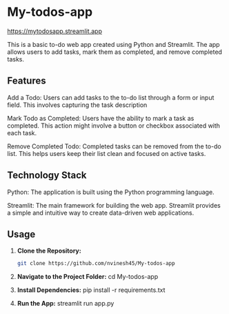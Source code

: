 # My-todos-app
https://mytodosapp.streamlit.app

This is a basic to-do web app created using Python and Streamlit. The app allows users to add tasks, mark them as completed, and remove completed tasks.

## Features
Add a Todo: Users can add tasks to the to-do list through a form or input field. This involves capturing the task description

Mark Todo as Completed: Users have the ability to mark a task as completed. This action might involve a button or checkbox associated with each task.

Remove Completed Todo: Completed tasks can be removed from the to-do list. This helps users keep their list clean and focused on active tasks.

## Technology Stack
Python: The application is built using the Python programming language.

Streamlit: The main framework for building the web app. Streamlit provides a simple and intuitive way to create data-driven web applications.

## Usage

1. **Clone the Repository:**
   ```bash
   git clone https://github.com/nvinesh45/My-todos-app

2. **Navigate to the Project Folder:**
   cd My-todos-app

3. **Install Dependencies:**
   pip install -r requirements.txt

4. **Run the App:**
   streamlit run app.py


